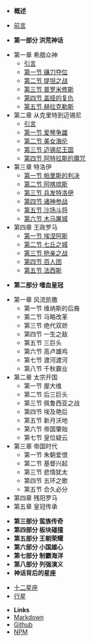 - **概述**
* [前言](/)
- **第一部分 洪荒神话**
* 第一章 希腊众神
    * [引言](/part1/chapter1/introduction/)
    * [第一节 镰刀夺位](/part1/chapter1/section1/)
    * [第二节 提坦之战](/part1/chapter1/section2/)
    * [第三节 普罗米修斯](/part1/chapter1/section3/)
    * [第四节 盖娅的复仇](/part1/chapter1/section4/)
    * [第五节 赫拉克勒斯](/part1/chapter1/section5/)
* 第二章 从克里特到迈锡尼
    * [引言](/part1/chapter2/introduction/)
    * [第一节 爱琴争雄](/part1/chapter2/section1/)
    * [第二节 美女海伦](/part1/chapter2/section2/)
    * [第三节 迈锡尼王国](/part1/chapter2/section3/)
    * [第四节 阿特拉斯的魔咒](/part1/chapter2/section4/)
* 第三章 特洛伊
    * [第一节 帕里斯的判决](/part1/chapter3/section1/)
    * [第二节 阿喀琉斯](/part1/chapter3/section2/)
    * [第三节 兵发特洛伊](/part1/chapter3/section3/)
    * [第四节 诸神参战](/part1/chapter3/section4/)
    * [第五节 沙场斗将](/part1/chapter3/section5/)
    * [第六节 木马屠城](/part1/chapter3/section6/)
* 第四章 王政罗马
    * [第一节 埃涅阿斯](/part1/chapter4/section1/)
    * [第二节 七丘之城](/part1/chapter4/section2/)
    * [第三节 抢亲之战](/part1/chapter4/section3/)
    * [第四节 百人团](/part1/chapter4/section4/)
    * [第五节 法西斯](/part1/chapter4/section5/)
- **第二部分 嗜血皇冠**
* 第一章 风流凯撒
    * 第一节 维纳斯的后裔
    * 第二节 马略改革
    * 第三节 绝代双娇
    * 第四节 一生之敌
    * 第五节 三巨头
    * 第六节 高卢雄鸡
    * 第七节 渡河渡河
    * 第八节 千秋霸业
* 第二章 太宗开国
    * 第一节 屋大维
    * 第二节 后三巨头
    * 第三节 佩鲁西亚之战
    * 第四节 埃及艳后
    * 第五节 新月沃地
    * 第六节 帝国肇始
    * 第七节 皇位疑云
* 第三章 帝国时代
    * 第一节 朱朝爱恨
    * 第二节 基督兴起
    * 第三节 悲情犹太
    * 第四节 五环之歌
    * 第五节 合久必分
* 第四章 残阳罗马
* 第五章 皇冠传承
- **第三部分 蛮族传奇**
- **第四部分 板块碰撞**
- **第五部分 王朝荣耀**
- **第六部分 小国雄心**
- **第七部分 制霸海洋**
- **第八部分 列强演义**
- **神话背后的星座**
* [十二星座](/astro/)
* [行星](/astro/Planets.md)
- **Links**
- [Markdown](markdown)
- [Github](https://github.com/jhildenbiddle/docsify-themeable)
- [NPM](https://www.npmjs.com/package/docsify-themeable)
